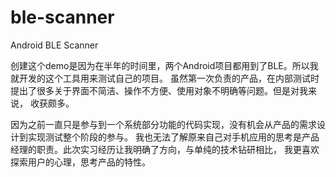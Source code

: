 ble-scanner
===========

Android BLE Scanner

创建这个demo是因为在半年的时间里，两个Android项目都用到了BLE。所以我就开发的这个工具用来测试自己的项目。
虽然第一次负责的产品，在内部测试时提出了很多关于界面不简洁、操作不方便、使用对象不明确等问题。但是对我来说，
收获颇多。

因为之前一直只是参与到一个系统部分功能的代码实现，没有机会从产品的需求设计到实现测试整个阶段的参与。
我也无法了解原来自己对手机应用的思考是产品经理的职责。此次实习经历让我明确了方向，与单纯的技术钻研相比，
我更喜欢探索用户的心理，思考产品的特性。
